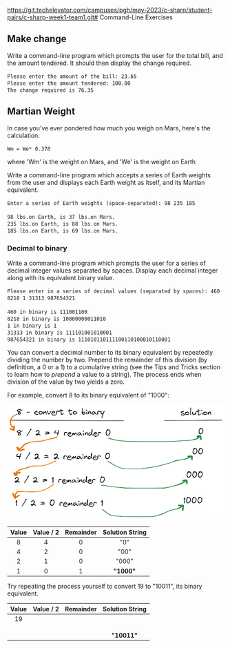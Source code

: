 https://git.techelevator.com/campuses/pgh/may-2023/c-sharp/student-pairs/c-sharp-week1-team1.git# Command-Line Exercises

## Make change

Write a command-line program which prompts the user for the total bill, and the amount tendered. It should then display the change required.

```
Please enter the amount of the bill: 23.65
Please enter the amount tendered: 100.00
The change required is 76.35
```

## Martian Weight

In case you've ever pondered how much you weigh on Mars, here's the calculation:

    Wm = We* 0.378

where 'Wm' is the weight on Mars, and 'We' is the weight on Earth

Write a command-line program which accepts a series of Earth weights from the user
and displays each Earth weight as itself, and its Martian equivalent.

```
Enter a series of Earth weights (space-separated): 98 235 185

98 lbs.on Earth, is 37 lbs.on Mars.
235 lbs.on Earth, is 88 lbs.on Mars.
185 lbs.on Earth, is 69 lbs.on Mars.
```
### Decimal to binary

Write a command-line program which prompts the user for a series of decimal integer values separated by spaces. Display each decimal integer along with its equivalent binary value.

```
Please enter in a series of decimal values (separated by spaces): 460 8218 1 31313 987654321

460 in binary is 111001100
8218 in binary is 10000000011010
1 in binary is 1
31313 in binary is 111101001010001
987654321 in binary is 111010110111100110100010110001
```

You can convert a decimal number to its binary equivalent by repeatedly dividing the number by two. Prepend the remainder of this division (by definition, a 0 or a 1) to a cumulative string (see the Tips and Tricks section to learn how to *prepend* a value to a string). The process ends when division of the value by two yields a zero.

For example, convert 8 to its binary equivalent of "1000":

![Image version of conversion table](images/ConvertBinary.png)


| **Value** | **Value / 2** | **Remainder** | **Solution String** |
|:---------:|:-------------:|:-------------:|:--------------:|
|     8     |       4       |       0       |       "0"      |
|     4     |       2       |       0       |      "00"      |
|     2     |       1       |       0       |      "000"     |
|     1     |       0       |       1       |     **"1000"**    |

Try repeating the process yourself to convert 19 to "10011", its binary equivalent.

| **Value** | **Value / 2** | **Remainder** | **Solution String** |
|:---------:|:-------------:|:-------------:|:-------------------:|
|     19    |               |               |                     |
|           |               |               |                     |
|           |               |               |                     |
|           |               |               |                     |
|           |               |               |   **"10011"**       |